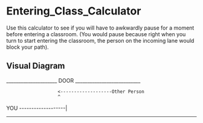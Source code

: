 # Entering_Class_Calculator
Use this calculator to see if you will have to awkwardly pause for a moment before entering a classroom. (You would pause because right when you turn to start entering the classroom, the person on the incoming lane would block your path).

## Visual Diagram
_____________________ DOOR ___________________________

                       <-------------------Other Person
                       ^
YOU -------------------|
______________________________________________________